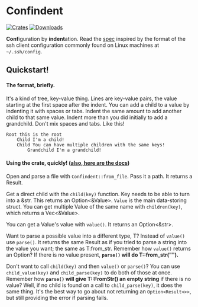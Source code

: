 # Confindent
[![Crates](https://flat.badgen.net/crates/v/confindent)][crate]
[![Downloads](https://flat.badgen.net/crates/d/confindent)][crate]

[crate]: https://crates.io/crates/confindent

**Conf**iguration by **indent**ation. Read the [spec](spec.md) inspired by
the format of the ssh client configuration commonly found on Linux machines
at `~/.ssh/config`.

## Quickstart!

#### The format, briefly.
It's a kind of tree, key-value thing. Lines are key-value pairs, the value
starting at the first space after the indent. You can add a child to a value
by indenting it with spaces or tabs. Indent the same amount to add another
child to that same value. Indent more than you did initially to add a
grandchild. Don't mix spaces and tabs. Like this!
```
Root this is the root
	Child I'm a child!
	Child You can have multiple children with the same keys!
		Grandchild I'm a grandchild!
```

#### Using the crate, quickly! ([also, here are the docs](https://docs.rs/confindent))

Open and parse a file with `Confindent::from_file`. Pass it a path. It returns
a Result.

Get a direct child with the `child(key)` function. Key needs to be able
to turn into a &str. This returns an Option<&Value>. `Value` is the main data-storing
struct. You can get multiple Value of the same name with `children(key)`, which
returns a Vec<&Value>.

You can get a Value's value with `value()`. It returns an Option<&str>.

Want to parse a possible value into a different type, T? Instead of `value()` use
`parse()`. It returns the same Result as if you tried to parse a string
into the value you want; the same as T:from_str. Remember how `value()`
returns an Option? If there is no value present, **`parse()` will do T::from_str("").**

Don't want to call `child(key)` and then `value()` or `parse()`? You can use
`child_value(key)` and `child_parse(key)` to do both of those
at once. Remember how **`parse()` will give T::FromStr() an empty string** if there is no
value? Well, if no child is found on a call to `child_parse(key)`, it does the same thing.
It's the best way to go about not returning an `Option<Result<>>`, but still providing
the error if parsing fails. 
